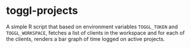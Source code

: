 # toggl-projects

A simple R script that based on environment variables `TOGGL_TOKEN` and `TOGGL_WORKSPACE`, fetches a list of clients in the workspace and for each of the clients, renders a bar graph of time logged on active projects.